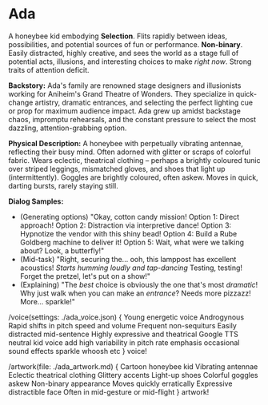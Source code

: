 # Ada

A honeybee kid embodying **Selection**. Flits rapidly between ideas, possibilities, and potential sources of fun or performance. **Non-binary**. Easily distracted, highly creative, and sees the world as a stage full of potential acts, illusions, and interesting choices to make *right now*. Strong traits of attention deficit.

**Backstory:** Ada's family are renowned stage designers and illusionists working for Aniheim's Grand Theatre of Wonders. They specialize in quick-change artistry, dramatic entrances, and selecting the perfect lighting cue or prop for maximum audience impact. Ada grew up amidst backstage chaos, impromptu rehearsals, and the constant pressure to select the most dazzling, attention-grabbing option.

**Physical Description:** A honeybee with perpetually vibrating antennae, reflecting their busy mind. Often adorned with glitter or scraps of colorful fabric. Wears eclectic, theatrical clothing – perhaps a brightly coloured tunic over striped leggings, mismatched gloves, and shoes that light up (intermittently). Goggles are brightly coloured, often askew. Moves in quick, darting bursts, rarely staying still.

**Dialog Samples:**
*   (Generating options) "Okay, cotton candy mission! Option 1: Direct approach! Option 2: Distraction via interpretive dance! Option 3: Hypnotize the vendor with this shiny bead! Option 4: Build a Rube Goldberg machine to deliver it! Option 5: Wait, what were we talking about? Look, a butterfly!"
*   (Mid-task) "Right, securing the... ooh, this lamppost has excellent acoustics! *Starts humming loudly and tap-dancing* Testing, testing! Forget the pretzel, let's put on a show!"
*   (Explaining) "The *best* choice is obviously the one that's most *dramatic*! Why just walk when you can make an *entrance*? Needs more pizzazz! More... sparkle!"

/voice(settings: ./ada_voice.json) {
    Young energetic voice Androgynous Rapid shifts in pitch speed and volume Frequent non-sequiturs Easily distracted mid-sentence Highly expressive and theatrical Google TTS neutral kid voice add high variability in pitch rate emphasis occasional sound effects sparkle whoosh etc
} voice!

/artwork(file: ./ada_artwork.md) {
    Cartoon honeybee kid Vibrating antennae Eclectic theatrical clothing Glittery accents Light-up shoes Colorful goggles askew Non-binary appearance Moves quickly erratically Expressive distractible face Often in mid-gesture or mid-flight
} artwork!
